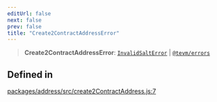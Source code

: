 ```yaml
---
editUrl: false
next: false
prev: false
title: "Create2ContractAddressError"
---
```


> **Create2ContractAddressError**: [`InvalidSaltError`](/reference/tevm/errors/classes/invalidsalterror/) \| [`@tevm/errors`](/reference/tevm/errors/globals/)

## Defined in

[packages/address/src/create2ContractAddress.js:7](https://github.com/qbzzt/tevm-monorepo/blob/main/packages/address/src/create2ContractAddress.js#L7)
